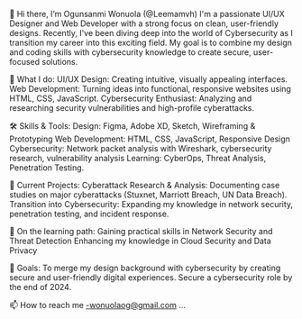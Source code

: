 👋 Hi there, I’m Ogunsanmi Wonuola (@Leemamvh)
I'm a passionate UI/UX Designer and Web Developer with a strong focus on clean, user-friendly designs. Recently, I've been diving deep into the world of Cybersecurity as I transition my career into this exciting field. My goal is to combine my design and coding skills with cybersecurity knowledge to create secure, user-focused solutions.

🔑 What I do:
UI/UX Design: Creating intuitive, visually appealing interfaces.
Web Development: Turning ideas into functional, responsive websites using HTML, CSS, JavaScript.
Cybersecurity Enthusiast: Analyzing and researching security vulnerabilities and high-profile cyberattacks.

🛠 Skills & Tools:
Design: Figma, Adobe XD, Sketch, Wireframing & Prototyping
Web Development: HTML, CSS, JavaScript, Responsive Design
Cybersecurity: Network packet analysis with Wireshark, cybersecurity research, vulnerability analysis
Learning: CyberOps, Threat Analysis, Penetration Testing.

💼 Current Projects:
Cyberattack Research & Analysis: Documenting case studies on major cyberattacks (Stuxnet, Marriott Breach, UN Data Breach).
Transition into Cybersecurity: Expanding my knowledge in network security, penetration testing, and incident response.

🌱 On the learning path:
Gaining practical skills in Network Security and Threat Detection
Enhancing my knowledge in Cloud Security and Data Privacy

🚀 Goals:
To merge my design background with cybersecurity by creating secure and user-friendly digital experiences.
Secure a cybersecurity role by the end of 2024.

📫 How to reach me -wonuolaog@gmail.com ...

<!---
Leemamvh/Leemamvh is a ✨ special ✨ repository because its `README.md` (this file) appears on your GitHub profile.
You can click the Preview link to take a look at your changes.
--->

